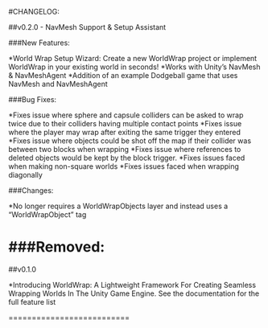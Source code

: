 #CHANGELOG:

##v0.2.0 - NavMesh Support & Setup Assistant

###New Features:

*World Wrap Setup Wizard: Create a new WorldWrap project or implement WorldWrap in your existing world in seconds!
*Works with Unity’s NavMesh & NavMeshAgent
*Addition of an example Dodgeball game that uses NavMesh and NavMeshAgent

###Bug Fixes:

*Fixes issue where sphere and capsule colliders can be asked to wrap twice due to their colliders having multiple contact points
*Fixes issue where the player may wrap after exiting the same trigger they entered
*Fixes issue where objects could be shot off the map if their collider was between two blocks when wrapping
*Fixes issue where references to deleted objects would be kept by the block trigger.
*Fixes issues faced when making non-square worlds
*Fixes issues faced when wrapping diagonally

###Changes:

*No longer requires a WorldWrapObjects layer and instead uses a “WorldWrapObject” tag

###Removed:
==========================
##v0.1.0

*Introducing WorldWrap: A Lightweight Framework For Creating Seamless Wrapping Worlds In The Unity Game Engine. See the documentation for the full feature list

==========================
